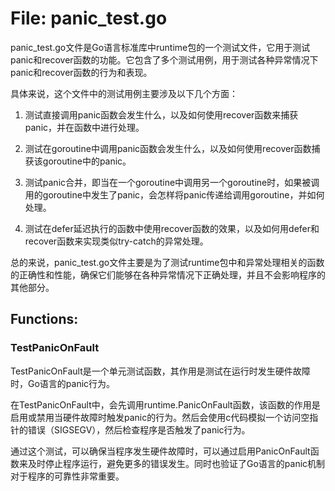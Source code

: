 # File: panic_test.go

panic_test.go文件是Go语言标准库中runtime包的一个测试文件，它用于测试panic和recover函数的功能。它包含了多个测试用例，用于测试各种异常情况下panic和recover函数的行为和表现。

具体来说，这个文件中的测试用例主要涉及以下几个方面：

1. 测试直接调用panic函数会发生什么，以及如何使用recover函数来捕获panic，并在函数中进行处理。

2. 测试在goroutine中调用panic函数会发生什么，以及如何使用recover函数捕获该goroutine中的panic。

3. 测试panic合并，即当在一个goroutine中调用另一个goroutine时，如果被调用的goroutine中发生了panic，会怎样将panic传递给调用goroutine，并如何处理。

4. 测试在defer延迟执行的函数中使用recover函数的效果，以及如何用defer和recover函数来实现类似try-catch的异常处理。

总的来说，panic_test.go文件主要是为了测试runtime包中和异常处理相关的函数的正确性和性能，确保它们能够在各种异常情况下正确处理，并且不会影响程序的其他部分。

## Functions:

### TestPanicOnFault

TestPanicOnFault是一个单元测试函数，其作用是测试在运行时发生硬件故障时，Go语言的panic行为。

在TestPanicOnFault中，会先调用runtime.PanicOnFault函数，该函数的作用是启用或禁用当硬件故障时触发panic的行为。然后会使用c代码模拟一个访问空指针的错误（SIGSEGV），然后检查程序是否触发了panic行为。

通过这个测试，可以确保当程序发生硬件故障时，可以通过启用PanicOnFault函数来及时停止程序运行，避免更多的错误发生。同时也验证了Go语言的panic机制对于程序的可靠性非常重要。



